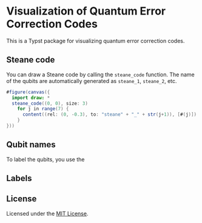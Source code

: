 # Visualization of Quantum Error Correction Codes
This is a Typst package for visualizing quantum error correction codes.


## Steane code
You can draw a Steane code by calling the `steane_code` function. The name of the qubits are automatically generated as `steane_1`, `steane_2`, etc.
```java
#figure(canvas({
  import draw: *
  steane_code((0, 0), size: 3)
    for j in range(7) {
      content((rel: (0, -0.3), to: "steane" + "_" + str(j+1)), [#(j)])
    }
}))
```
## Qubit names
To label the qubits, you use the 

## Labels

## License

Licensed under the [MIT License](LICENSE).